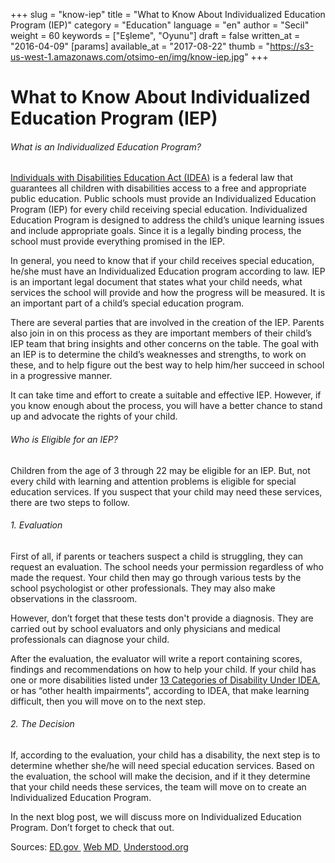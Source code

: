 +++
slug = "know-iep"
title = "What to Know About Individualized Education Program (IEP)"
category = "Education"
language = "en"
author = "Secil"
weight = 60
keywords = ["Eşleme", "Oyunu"]
draft = false
written_at = "2016-04-09"
[params]
available_at = "2017-08-22"
thumb = "https://s3-us-west-1.amazonaws.com/otsimo-en/img/know-iep.jpg"
+++


# What to Know About Individualized Education Program (IEP)

###### What is an Individualized Education Program?

[Individuals with Disabilities Education Act (IDEA)](http://idea.ed.gov/) is a federal law that guarantees all children with disabilities access to a free and appropriate public education. Public schools must provide an Individualized Education Program (IEP) for every child receiving special education. Individualized Education Program is designed to address the child’s unique learning issues and include appropriate goals. Since it is a legally binding process, the school must provide everything promised in the IEP.

In general, you need to know that if your child receives special education, he/she must have an Individualized Education program according to law. IEP is an important legal document that states what your child needs, what services the school will provide and how the progress will be measured. It is an important part of a child’s special education program.

There are several parties that are involved in the creation of the IEP. Parents also join in on this process as they are important members of their child’s IEP team that bring insights and other concerns on the table. The goal with an IEP is to determine the child’s weaknesses and strengths, to work on these, and to help figure out the best way to help him/her succeed in school in a progressive manner.


It can take time and effort to create a suitable and effective IEP. However, if you know enough about the process, you will have a better chance to stand up and advocate the rights of your child.

###### Who is Eligible for an IEP?

Children from the age of 3 through 22 may be eligible for an IEP. But, not every child with learning and attention problems is eligible for special education services. If you suspect that your child may need these services, there are two steps to follow.

###### 1\. Evaluation

First of all, if parents or teachers suspect a child is struggling, they can request an evaluation. The school needs your permission regardless of who made the request. Your child then may go through various tests by the school psychologist or other professionals. They may also make observations in the classroom.

However, don’t forget that these tests don't provide a diagnosis. They are carried out by school evaluators and only physicians and medical professionals can diagnose your child.

After the evaluation, the evaluator will write a report containing scores, findings and recommendations on how to help your child. If your child has one or more disabilities listed under [13 Categories of Disability Under IDEA](http://idea-b.ed.gov/explore/view/p/,root,regs,300,A,300.8,c,.html), or has “other health impairments”, according to IDEA, that make learning difficult, then you will move on to the next step.

###### 2\. The Decision

If, according to the evaluation, your child has a disability, the next step is to determine whether she/he will need special education services. Based on the evaluation, the school will make the decision, and if it they determine that your child needs these services, the team will move on to create an Individualized Education Program.

In the next blog post, we will discuss more on Individualized Education Program. Don’t forget to check that out.

Sources: [ED.gov ](http://idea-b.ed.gov/explore/view/p/,root,regs,300,A,300.8,c,.html) [Web MD ](http://www.webmd.com/brain/autism/individualized-education-programs-ieps-for-autism#1) [Understood.org](https://www.understood.org/en/school-learning/special-services/special-education-basics/finding-out-if-your-child-is-eligible-for-special-education)

